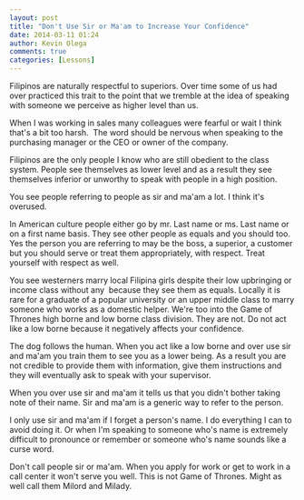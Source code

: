 ```yaml
---
layout: post
title: "Don't Use Sir or Ma'am to Increase Your Confidence"
date: 2014-03-11 01:24
author: Kevin Olega
comments: true
categories: [Lessons]
---
```

Filipinos are naturally respectful to superiors. Over time some of us had over practiced this trait to the point that we tremble at the idea of speaking with someone we perceive as higher level than us.

When I was working in sales many colleagues were fearful or wait I think that's a bit too harsh.&nbsp; The word should be nervous when speaking to the purchasing manager or the CEO or owner of the company.

Filipinos are the only people I know who are still obedient to the class system. People see themselves as lower level and as a result they see themselves inferior or unworthy to speak with people in a high position.

You see people referring to people as sir and ma'am a lot. I think it's overused.

In American culture people either go by mr. Last name or ms. Last name or on a first name basis. They see other people as equals and you should too. Yes the person you are referring to may be the boss, a superior, a customer but you should serve or treat them appropriately, with respect. Treat yourself with respect as well.

You see westerners marry local Filipina girls despite their low upbringing or income class without any&nbsp; because they see them as equals. Locally it is rare for a graduate of a popular university or an upper middle class to marry someone who works as a domestic helper. We're too into the Game of Thrones high borne and low borne class division. They are not. Do not act like a low borne because it negatively affects your confidence.

The dog follows the human. When you act like a low borne and over use sir and ma'am you train them to see you as a lower being. As a result you are not credible to provide them with information, give them instructions and they will eventually ask to speak with your supervisor.

When you over use sir and ma'am it tells us that you didn't bother taking note of their name. Sir and ma'am is a generic way to refer to the person.

I only use sir and ma'am if I forget a person's name. I do everything I can to avoid doing it. Or when I'm speaking to someone who's name is extremely difficult to pronounce or remember or someone who's name sounds like a curse word.

Don't call people sir or ma'am. When you apply for work or get to work in a call center it won't serve you well. This is not Game of Thrones. Might as well call them Milord and Milady.&nbsp;
